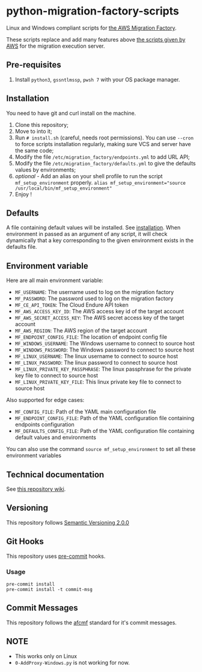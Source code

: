 # python-migration-factory-scripts

Linux and Windows compliant scripts for [the AWS Migration Factory](https://docs.aws.amazon.com/solutions/latest/aws-cloudendure-migration-factory-solution/welcome.html).

These scripts replace and add many features above [the scripts given by AWS](https://github.com/awslabs/aws-cloudendure-migration-factory-solution/blob/master/source/automation-scripts.zip) for the migration execution server.

## Pre-requisites

1. Install `python3`, `gssntlmssp`, `pwsh 7` with your OS package manager.

## Installation

You need to have git and curl install on the machine.

1. Clone this repository;
1. Move to into it;
1. Run `# install.sh` (careful, needs root permissions). You can use `--cron` to force scripts installation regularly, making sure VCS and server have the same code;
1. Modify the file `/etc/migration_factory/endpoints.yml` to add URL API;
1. Modify the file `/etc/migration_factory/defaults.yml` to give the defaults values by environments;
1. *optional* - Add an alias on your shell profile to run the script `mf_setup_environment` properly. `alias mf_setup_environment="source /usr/local/bin/mf_setup_environment"`
1. Enjoy !

## Defaults

A file containing default values will be installed. See [installation](#installation).
When environment in passed as an argument of any script, it will check dynamically that a key corresponding to the given environment exists in the defaults file.

## Environment variable

Here are all main environment variable:

* `MF_USERNAME`: The username used to log on the migration factory
* `MF_PASSWORD`: The password used to log on the migration factory
* `MF_CE_API_TOKEN`: The Cloud Endure API token
* `MF_AWS_ACCESS_KEY_ID`: The AWS access key id of the target account
* `MF_AWS_SECRET_ACCESS_KEY`: The AWS secret access key of the target account
* `MF_AWS_REGION`: The AWS region of the target account
* `MF_ENDPOINT_CONFIG_FILE`: The location of endpoint config file
* `MF_WINDOWS_USERNAME`: The Windows username to connect to source host
* `MF_WINDOWS_PASSWORD`: The Windows password to connect to source host
* `MF_LINUX_USERNAME`: The linux username to connect to source host
* `MF_LINUX_PASSWORD`: The linux password to connect to source host
* `MF_LINUX_PRIVATE_KEY_PASSPHRASE`: The linux passphrase for the private key file to connect to source host
* `MF_LINUX_PRIVATE_KEY_FILE`: This linux private key file to connect to source host


Also supported for edge cases:

* `MF_CONFIG_FILE`: Path of the YAML main configuration file
* `MF_ENDPOINT_CONFIG_FILE`: Path of the YAML configuration file containing endpoints configuration
* `MF_DEFAULTS_CONFIG_FILE`: Path of the YAML configuration file containing default values and environments

You can also use the command `source mf_setup_environment` to set all these environment variables

## Technical documentation

See [this repository wiki](https://scm.dazzlingwrench.fxinnovation.com/fxinnovation-public/python-migration-factory-scripts/wiki).

## Versioning
This repository follows [Semantic Versioning 2.0.0](https://semver.org/)

## Git Hooks
This repository uses [pre-commit](https://pre-commit.com/) hooks.

### Usage

```
pre-commit install
pre-commit install -t commit-msg
```

## Commit Messages

This repository follows the [afcmf](https://scm.dazzlingwrench.fxinnovation.com/fxinnovation-public/pre-commit-afcmf) standard for it's commit messages.

## NOTE

* This works only on Linux
* `0-AddProxy-Windows.py` is not working for now.

